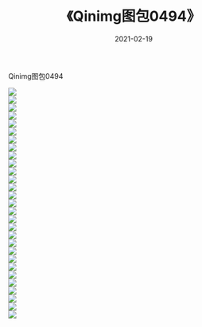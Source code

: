 ﻿---
layout: post
title:  《Qinimg图包0494》
date:   2021-02-19
img: http://imgx.orgx.ga/Qinimg图包/Qinimg图包0494/000.jpg
categories: [美女, 清纯, 唯美]
---

Qinimg图包0494

 ![](http://imgx.orgx.ga/Qinimg图包/Qinimg图包0494/001.jpg) <br>![](http://imgx.orgx.ga/Qinimg图包/Qinimg图包0494/002.jpg) <br>![](http://imgx.orgx.ga/Qinimg图包/Qinimg图包0494/003.jpg) <br>![](http://imgx.orgx.ga/Qinimg图包/Qinimg图包0494/004.jpg) <br>![](http://imgx.orgx.ga/Qinimg图包/Qinimg图包0494/005.jpg) <br>![](http://imgx.orgx.ga/Qinimg图包/Qinimg图包0494/006.jpg) <br>![](http://imgx.orgx.ga/Qinimg图包/Qinimg图包0494/007.jpg) <br>![](http://imgx.orgx.ga/Qinimg图包/Qinimg图包0494/008.jpg) <br>![](http://imgx.orgx.ga/Qinimg图包/Qinimg图包0494/009.jpg) <br>![](http://imgx.orgx.ga/Qinimg图包/Qinimg图包0494/010.jpg) <br>![](http://imgx.orgx.ga/Qinimg图包/Qinimg图包0494/011.jpg) <br>![](http://imgx.orgx.ga/Qinimg图包/Qinimg图包0494/012.jpg) <br>![](http://imgx.orgx.ga/Qinimg图包/Qinimg图包0494/013.jpg) <br>![](http://imgx.orgx.ga/Qinimg图包/Qinimg图包0494/014.jpg) <br>![](http://imgx.orgx.ga/Qinimg图包/Qinimg图包0494/015.jpg) <br>![](http://imgx.orgx.ga/Qinimg图包/Qinimg图包0494/016.jpg) <br>![](http://imgx.orgx.ga/Qinimg图包/Qinimg图包0494/017.jpg) <br>![](http://imgx.orgx.ga/Qinimg图包/Qinimg图包0494/018.jpg) <br>![](http://imgx.orgx.ga/Qinimg图包/Qinimg图包0494/019.jpg) <br>![](http://imgx.orgx.ga/Qinimg图包/Qinimg图包0494/020.jpg) <br>![](http://imgx.orgx.ga/Qinimg图包/Qinimg图包0494/021.jpg) <br>![](http://imgx.orgx.ga/Qinimg图包/Qinimg图包0494/022.jpg) <br>![](http://imgx.orgx.ga/Qinimg图包/Qinimg图包0494/023.jpg) <br>![](http://imgx.orgx.ga/Qinimg图包/Qinimg图包0494/024.jpg) <br>![](http://imgx.orgx.ga/Qinimg图包/Qinimg图包0494/025.jpg) <br>![](http://imgx.orgx.ga/Qinimg图包/Qinimg图包0494/026.jpg) <br>![](http://imgx.orgx.ga/Qinimg图包/Qinimg图包0494/027.jpg) <br>![](http://imgx.orgx.ga/Qinimg图包/Qinimg图包0494/028.jpg) <br>![](http://imgx.orgx.ga/Qinimg图包/Qinimg图包0494/029.jpg) <br>